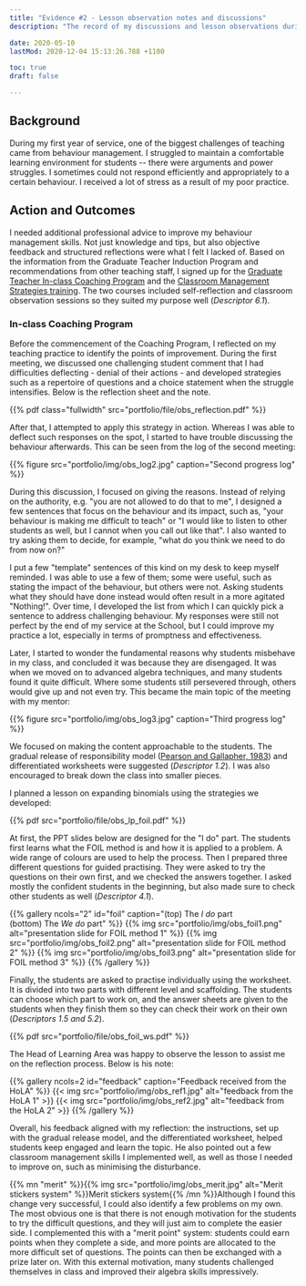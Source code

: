 ```yaml
---
title: "Evidence #2 - Lesson observation notes and discussions"
description: "The record of my discussions and lesson observations during the two Professional Development sessions on behaviour management."

date: 2020-05-10
lastMod: 2020-12-04 15:13:26.788 +1100

toc: true
draft: false

---
```


## Background

During my first year of service, one of the biggest challenges of teaching came from behaviour management. I struggled to maintain a comfortable learning environment for students -- there were arguments and power struggles. I sometimes could not respond efficiently and appropriately to a certain behaviour. I received a lot of stress as a result of my poor practice.

## Action and Outcomes

I needed additional professional advice to improve my behaviour  management skills. Not just knowledge and tips, but also objective feedback and structured reflections were what I felt I lacked of. Based on the information from the Graduate Teacher Induction Program and recommendations from other teaching staff, I signed up for the [Graduate Teacher In-class Coaching Program](http://det.wa.edu.au/curriculumsupport/detcms/navigation/targeted-support/graduate-teacher-induction-program/?page=5#toc5) and the [Classroom Management Strategies training](http://det.wa.edu.au/studentsupport/behaviourandwellbeing/detcms/navigation/positive-classrooms/classroom-management-strategies/). The two courses included self-reflection and classroom observation sessions so they suited my purpose well (*Descriptor 6.1*).

### In-class Coaching Program

Before the commencement of the Coaching Program, I reflected on my teaching practice to identify the points of improvement. During the first meeting, we discussed one challenging student comment that I had difficulties deflecting - denial of their actions - and developed strategies such as a repertoire of questions and a choice statement when the struggle intensifies. Below is the reflection sheet and the note.

{{% pdf class="fullwidth" src="portfolio/file/obs_reflection.pdf" %}}

After that, I attempted to apply this strategy in action. Whereas I was able to deflect such responses on the spot, I started to have trouble discussing the behaviour afterwards. This can be seen from the log of the second meeting:

{{% figure src="portfolio/img/obs_log2.jpg" caption="Second progress log" %}}

During this discussion, I focused on giving the reasons. Instead of relying on the authority, e.g. "you are not allowed to do that to me", I designed a few sentences that focus on the behaviour and its impact, such as, "your behaviour is making me difficult to teach" or "I would like to listen to other students as well, but I cannot when you call out like that". I also wanted to try asking them to decide, for example, "what do you think we need to do from now on?"

I put a few "template" sentences of this kind on my desk to keep myself reminded. I was able to use a few of them; some were useful, such as stating the impact of the behaviour, but others were not. Asking students what they should have done instead would often result in a more agitated "Nothing!". Over time, I developed the list from which I can quickly pick a sentence to address challenging behaviour. My responses were still not perfect by the end of my service at the School, but I could improve my practice a lot, especially in terms of promptness and effectiveness.

Later, I started to wonder the fundamental reasons why students misbehave in my class, and concluded it was because they are disengaged. It was when we moved on to advanced algebra techniques, and many students found it quite difficult. Where some students still persevered through, others would give up and not even try. This became the main topic of the meeting with my mentor:

{{% figure src="portfolio/img/obs_log3.jpg" caption="Third progress log" %}}

We focused on making the content approachable to the students. The gradual release of responsibility model ([Pearson and Gallapher, 1983](https://www.ideals.illinois.edu/bitstream/handle/2142/17939/ctrstreadtechrepv01983i00297_opt.pdf)) and differentiated worksheets were suggested (*Descriptor 1.2*). I was also encouraged to break down the class into smaller pieces.

I planned a lesson on expanding binomials using the strategies we developed:

{{% pdf src="portfolio/file/obs_lp_foil.pdf" %}}

At first, the PPT slides below are designed for the "I do" part. The students first learns what the FOIL method is and how it is applied to a problem. A wide range of colours are used to help the process. Then I prepared three different questions for guided practising. They were asked to try the questions on their own first, and we checked the answers together. I asked mostly the confident students in the beginning, but also made sure to check other students as well (*Descriptor 4.1*).

{{% gallery ncols="2" id="foil" caption="(top) The *I do* part<br>(bottom) The *We do* part" %}}
  {{% img src="portfolio/img/obs_foil1.png" alt="presentation slide for FOIL method 1" %}}
  {{% img src="portfolio/img/obs_foil2.png" alt="presentation slide for FOIL method 2" %}}
  {{% img src="portfolio/img/obs_foil3.png" alt="presentation slide for FOIL method 3" %}}
{{% /gallery %}}

Finally, the students are asked to practise individually using the worksheet. It is divided into two parts with different level and scaffolding. The students can choose which part to work on, and the answer sheets are given to the students when they finish them so they can check their work on their own (*Descriptors 1.5 and 5.2*).

{{% pdf src="portfolio/file/obs_foil_ws.pdf" %}}

The Head of Learning Area was happy to observe the lesson to assist me on the reflection process. Below is his note:

{{% gallery ncols=2 id="feedback" caption="Feedback received from the HoLA" %}}
  {{< img src="portfolio/img/obs_ref1.jpg" alt="feedback from the HoLA 1" >}}
  {{< img src="portfolio/img/obs_ref2.jpg" alt="feedback from the HoLA 2" >}}
{{% /gallery %}}

Overall, his feedback aligned with my reflection: the instructions, set up with the gradual release model, and the differentiated worksheet, helped students keep engaged and learn the topic. He also pointed out a few classroom management skills I implemented well, as well as those I needed to improve on, such as minimising the disturbance.

{{% mn "merit" %}}{{% img src="portfolio/img/obs_merit.jpg" alt="Merit stickers system" %}}Merit stickers system{{% /mn %}}Although I found this change very successful, I could also identify a  few problems on my own. The most obvious one is that there is not enough  motivation for the students to try the difficult questions, and they will just aim to complete the easier side. I complemented this with a  "merit point" system: students could earn points when they complete a  side, and more points are allocated to the more difficult set of  questions. The points can then be exchanged with a prize later on. With this external motivation, many students challenged themselves in class  and improved their algebra skills impressively.
